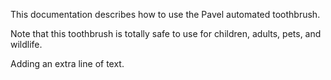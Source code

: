 This documentation describes how to use the Pavel automated toothbrush. 

Note that this toothbrush is totally safe to use for children, adults, pets, and wildlife. 

Adding an extra line of text. 

